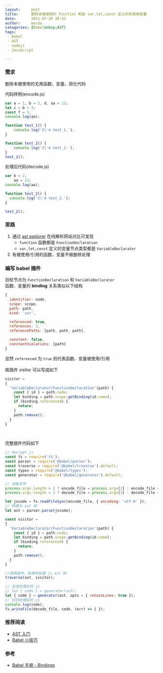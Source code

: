 ```yaml
---
layout:     post  
title:      删除未被使用的 function 和由 var,let,const 定义的未使用变量
date:       2021-07-28 20:43   
author:     maida  
categories: [Babel&nbsp;AST]  
tags:  
 - Babel
 - AST
 - nodejs
 - JavaScript

---
```



### 需求
删除未被使用的无用函数、变量，简化代码  

代码样例(encode.js)  
```javascript
var a = 1, b = 2, d, aa = 11;
let c = b + 3;
const f = 5;
console.log(aa);

function test_1() {
    console.log('I\'m test_1.');
}

function test_2() {
    console.log('I\'m test_2.');
}
test_2();
```

处理后代码(decode.js)
```javascript
var b = 2,
    aa = 11;
console.log(aa);

function test_2() {
  console.log('I\'m test_2.');
}

test_2();
```

### 思路
1. 通过 [ast explorer](https://astexplorer.net/) 在线解析网站对比可发现  
   - `function` 函数都是 `FunctionDeclaration`   
   - `var,let,const` 定义的变量节点类型都是 `VariableDeclarator` 
2. 有被使用/引用的函数、变量不做删除处理

### 编写 babel 插件
目标节点为 `FunctionDeclaration` 和  `VariableDeclarator`  
函数、变量的 **binding** 关系类似以下结构  
```javascript
{
  identifier: node,
  scope: scope,
  path: path,
  kind: 'var',

  referenced: true,
  references: 3,
  referencePaths: [path, path, path],

  constant: false,
  constantViolations: [path]
}
```
显然 `referenced` 为 `true` 则代表函数、变量被使用/引用  
<br>
故插件 visitor 可以写成如下  
```javascript
visitor =
{
  'VariableDeclarator|FunctionDeclaration'(path) {
    const { id } = path.node;
    let binding = path.scope.getBinding(id.name);
    if (binding.referenced) {
      return;
    }
    path.remove();
  }
}
```
<br>  

完整插件代码如下  
```javascript
// decrypt.js
const fs = require('fs');
const parser = require('@babel/parser');
const traverse = require('@babel/traverse').default;
const types = require('@babel/types');
const generator = require('@babel/generator').default;

// 读取文件
process.argv.length > 2 ? encode_file = process.argv[2] : encode_file = 'encode.js';
process.argv.length > 3 ? decode_file = process.argv[3] : decode_file = 'decode.js';

let jscode = fs.readFileSync(encode_file, { encoding: 'utf-8' });
// 转换为 ast 树
let ast = parser.parse(jscode);

const visitor =
{
  'VariableDeclarator|FunctionDeclaration'(path) {
    const { id } = path.node;
    let binding = path.scope.getBinding(id.name);
    if (binding.referenced) {
      return;
    }
    path.remove();
  }
}

//调用插件，处理待处理 js ast 树
traverse(ast, visitor);

// 生成处理后的 js
// let { code } = generator(ast);
let { code } = generator(ast, opts = { retainLines: true });
// 打印处理后的 js
console.log(code);
fs.writeFile(decode_file, code, (err) => { });
```

### 推荐阅读
- [AST 入门](/2021/07/27/AST入门.html)
- [Babel 小技巧](/2021/07/28/Babel-小技巧.html)

### 参考
- [Babel 手册 - Bindings](https://github.com/jamiebuilds/babel-handbook/blob/master/translations/zh-Hans/plugin-handbook.md#bindings%E7%BB%91%E5%AE%9A)